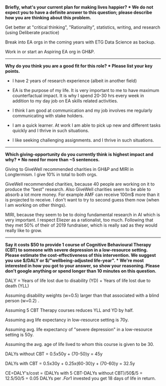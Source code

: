 **Briefly, what's your current plan for making lives happier? *
We do not expect you to have a definite answer to this question;
please describe how you are thinking about this problem.**

Get better at "critical thinking", "Rationality", statistics, writing,
and research (using Deliberate practice)

Break into EA orgs in the coming years with ETG Data Science as backup.

Work in or start an Aspiring EA org in GH&P.


---

**Why do you think you are a good fit for this role? *
Please list your key points.**

- I have 2 years of research experience (albeit in another field)

- EA is the purpose of my life. It is very important to me to have
  maximum counterfactual impact. It is why I spend 20-30 hrs every
  week in addition to my day job on EA skills related activities.
  
- I think I am good at communication and my job involves me regularly
  communicating with stake holders.
  
- I am a quick learner. At work I am able to pick up new and different
  tasks quickly and I thrive in such situations.

- I like seeking challenging assignments. and I thrive in such
  situations.

---

**Which giving-opportunity do you currently think is highest impact and why? *
No need for more than ~5 sentences.**

Giving to GiveWell recommended charities in GH&P and MIRI in
Longtermism. I give 10% in total to both orgs.

GiveWell recommended charities, because 40 people are working on it to
produce the "best" research. Also GiveWell charities seem to be able
to absorb a lot more money. For example AMF can receive 100m$ more
than it is projected to receive. I don't want to try to second guess
them now (when I am working on other things).

MIRI, because they seem to be to doing fundamental research in AI
which is very important. I respect Eliezer as a rationalist, too
much. Following that they met 50% of their of 2019 fundraiser, which
is really sad as they would really like to grow.

---

**Say it costs $50 to provide 1 course of Cognitive Behavioural
Therapy (CBT) to someone with severe depression in a low-resource
setting. Please estimate the cost-effectiveness of this
intervention. We suggest you use $/DALY or $/"wellbeing-adjusted
life-year". * We're most interested in how you got to your answer, so
show your reasoning. Please don't google anything or spend longer than
10 minutes on this question.**

DALY = Years of life lost due to disability (YD) + Years of life lost
due to death (YLL)

Assuming disability weights (w=0.5) larger than that associated with a
blind person (w=0.2) .

Assuming 5 CBT Therapy courses reduces YLL and YD by half.

Assuming avg life expectancy in low-resource setting is 70y.

Assuming avg. life expectancy of "severe depression" in a low-resource
setting is 50y.

Assuming the avg. age of life lived to whom this course is given to be
30.

DALYs without CBT = 0.5x50y + (70-50)y = 45y

DALYs with CBT = 0.5x30y + 0.25x(60-30)y + (70-60)y = 32.5y

CE=DALY's/cost = (DALYs with 5 CBT-DALYs without CBT)/50$/5 =
12.5/50/5 = 0.05 DALYs per $. For 1$ invested you get 18 days of life
in return.






